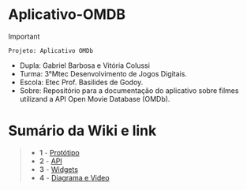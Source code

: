 # Aplicativo-OMDB

>[!Important]
 > `Projeto: Aplicativo OMDb`
>- Dupla: Gabriel Barbosa e Vitória Colussi
>- Turma: 3°Mtec Desenvolvimento de Jogos Digitais.
>- Escola: Etec Prof. Basilides de Godoy.
>- Sobre: Repositório para a documentação do aplicativo sobre filmes utilizand a API Open Movie Database (OMDb).

# Sumário da Wiki e link
>- **1** - [Protótipo](https://github.com/GaBe2810/Aplicativo-OMDB/wiki/1-%E2%80%90-Prot%C3%B3tipo)
>- **2** - [API](https://github.com/GaBe2810/Aplicativo-OMDB/wiki/2-%E2%80%90-API)
>- **3** - [Widgets](https://github.com/GaBe2810/Aplicativo-OMDB/wiki/3-%E2%80%90-Widgets)
>- **4** - [Diagrama e Video](https://github.com/GaBe2810/Aplicativo-OMDB/wiki/4-%E2%80%90-Diagrama-e-V%C3%ADdeo)
